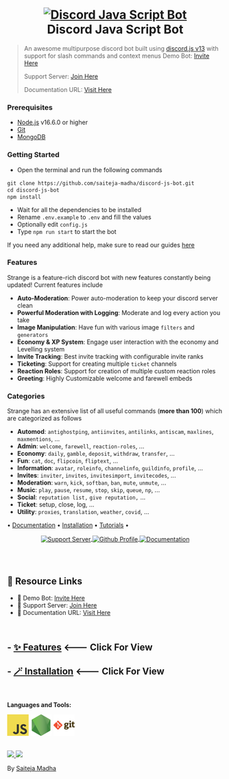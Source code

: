 <h1 align="center">
  <br>
  <a href="https://github.com/saiteja-madha"><img src="https://i.imgur.com/nFrS5wC.png" alt="Discord Java Script Bot"></a>
  <br>
  Discord Java Script Bot
  <br>
</h1>

> An awesome multipurpose discord bot built using [discord.js v13](https://discord.js.org) with support for slash commands and context menus
> Demo Bot: [Invite Here](https://discord.com/oauth2/authorize?client\_id=752922609733337190\&permissions=397602323830\&scope=bot%20applications.commands)
>
> Support Server: [Join Here](https://discord.gg/fE75UShbqB)
>
> Documentation URL: [Visit Here](https://docs.strangebot.xyz)
### Prerequisites

* [Node.js](https://nodejs.org/en/) v16.6.0 or higher
* [Git](https://git-scm.com/downloads)
* [MongoDB](https://www.mongodb.com)

### Getting Started

* Open the terminal and run the following commands

```
git clone https://github.com/saiteja-madha/discord-js-bot.git
cd discord-js-bot
npm install
```

* Wait for all the dependencies to be installed
* Rename `.env.example` to `.env` and fill the values
* Optionally edit `config.js`
* Type `npm run start` to start the bot

If you need any additional help, make sure to read our guides [here](./docs/additional/installation.md)

### Features

Strange is a feature-rich discord bot with new features constantly being updated! Current features include

* **Auto-Moderation**: Power auto-moderation to keep your discord server clean
* **Powerful Moderation with Logging**: Moderate and log every action you take
* **Image Manipulation**: Have fun with various image `filters` and `generators`
* **Economy & XP System**: Engage user interaction with the economy and Levelling system
* **Invite Tracking**: Best invite tracking with configurable invite ranks
* **Ticketing**: Support for creating multiple `ticket` channels
* **Reaction Roles**: Support for creation of multiple custom reaction roles
* **Greeting**: Highly Customizable welcome and farewell embeds

### Categories

Strange has an extensive list of all useful commands (**more than 100**) which are categorized as follows

* **Automod**: `antighostping`, `antiinvites`, `antilinks`, `antiscam`, `maxlines`, `maxmentions`, ...
* **Admin**: `welcome`, `farewell`, `reaction-roles`, ...
* **Economy**: `daily`, `gamble`, `deposit`, `withdraw`, `transfer`, ...
* **Fun**: `cat`, `doc`, `flipcoin`, `fliptext`, ...
* **Information**: `avatar`, `roleinfo`, `channelinfo`, `guildinfo`, `profile`, ...
* **Invites**: `inviter`, `invites`, `invitesimport`, `invitecodes`, ...
* **Moderation**: `warn`, `kick`, `softban`, `ban`, `mute`, `unmute`, ...
* **Music**: `play`, `pause`, `resume`, `stop`, `skip`, `queue`, `np`, ...
* **Social**: `reputation list,` `give reputation,` ...
* **Ticket**: setup, close, log, ...
* **Utility**: `proxies`, `translation`, `weather`, `covid`, ...


<p align="left">
  •
  <a href="https://docs.strangebot.xyz/">Documentation</a>
  •
  <a href="./docs/additional/installation">Installation</a>
  •
  <a href="./docs/additional/tutorials">Tutorials</a>
  •
</p>

<p align="center">
<a href="https://discord.gg/YCJeYxbcJ2">
  <img align="center" alt="Support Server" width="40px" src="https://cdn.discordapp.com/attachments/802104294588940319/1007275287471476877/icons8-discord-48.png" />
</a>
<a href="https://cdn.discordapp.com/attachments/802104294588940319/1007275874728562871/GitHub-Mark-Light-120px-plus.png">
  <img align="center" alt="Github Profile" width="40px" src="https://cdn.discordapp.com/attachments/802104294588940319/1007275874728562871/GitHub-Mark-Light-120px-plus.png" />
</a>
<a href="https://docs.strangebot.xyz/">
  <img align="center" alt="Documentation" width="40px" src="https://cdn.discordapp.com/attachments/802104294588940319/1007277184316096663/documents.png" />
</a>
</p>

<br />
<br />

## 🔗 Resource Links

- 🤖 Demo Bot: [Invite Here](https://discord.com/oauth2/authorize?client\_id=752922609733337190\&permissions=397602323830\&scope=bot%20applications.commands)
- 🤝 Support Server: [Join Here](https://discord.gg/fE75UShbqB)
- 📂 Documentation URL: [Visit Here](https://docs.strangebot.xyz)

<br />

## - [✨ Features](./docs/SUMMARY.md) <--- Click For View

## - [🪄 Installation](./docs/additional/installation.md) <--- Click For View

<br />

**Languages and Tools:**  

<code><img height="50" src="https://raw.githubusercontent.com/github/explore/80688e429a7d4ef2fca1e82350fe8e3517d3494d/topics/javascript/javascript.png"></code>
<code><img height="50" src="https://raw.githubusercontent.com/github/explore/80688e429a7d4ef2fca1e82350fe8e3517d3494d/topics/nodejs/nodejs.png"></code>
<code><img height="50" src="https://raw.githubusercontent.com/github/explore/80688e429a7d4ef2fca1e82350fe8e3517d3494d/topics/git/git.png"></code>

<br/>
<a href="https://github.com/saiteja-madha">
  <img height="180em" src="https://github-readme-stats.vercel.app/api?username=saiteja-madha&theme=buefy&show_icons=true" />
  <img height="180em" src="https://github-readme-stats.vercel.app/api/top-langs/?username=saiteja-madha&theme=buefy&layout=compact&exclude_repo=procon-plugins" />
</a>
<br/>

By [Saiteja Madha](https://github.com/saiteja-madha)
